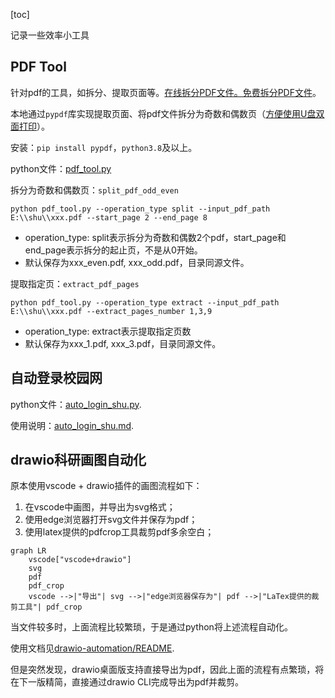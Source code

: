 [toc]

记录一些效率小工具

## PDF Tool

针对pdf的工具，如拆分、提取页面等。[在线拆分PDF文件。免费拆分PDF文件](https://www.ilovepdf.com/zh-cn/split_pdf)。

本地通过`pypdf`库实现提取页面、将pdf文件拆分为奇数和偶数页（<u>方便使用U盘双面打印</u>）。

安装：`pip install pypdf`，`python3.8`及以上。

python文件：[pdf_tool.py](./pdf_tool.py)

拆分为奇数和偶数页：`split_pdf_odd_even`

```shell
python pdf_tool.py --operation_type split --input_pdf_path E:\\shu\\xxx.pdf --start_page 2 --end_page 8
```

* operation_type: split表示拆分为奇数和偶数2个pdf，start_page和end_page表示拆分的起止页，不是从0开始。
* 默认保存为xxx_even.pdf, xxx_odd.pdf，目录同源文件。

提取指定页：`extract_pdf_pages`

```shell
python pdf_tool.py --operation_type extract --input_pdf_path E:\\shu\\xxx.pdf --extract_pages_number 1,3,9
```

* operation_type: extract表示提取指定页数
* 默认保存为xxx_1.pdf, xxx_3.pdf，目录同源文件。



## 自动登录校园网

python文件：[auto_login_shu.py](./auto_login_shu.py).

使用说明：[auto_login_shu.md](./auto_login_shu.md).

## drawio科研画图自动化

原本使用vscode + drawio插件的画图流程如下：

1. 在vscode中画图，并导出为svg格式；
2. 使用edge浏览器打开svg文件并保存为pdf；
3. 使用latex提供的pdfcrop工具裁剪pdf多余空白；

```mermaid
graph LR
	vscode["vscode+drawio"]
	svg
	pdf
	pdf_crop
	vscode -->|"导出"| svg -->|"edge浏览器保存为"| pdf -->|"LaTex提供的裁剪工具"| pdf_crop
```

当文件较多时，上面流程比较繁琐，于是通过python将上述流程自动化。

使用文档见[drawio-automation/README](drawio-automation/README.md).

但是突然发现，drawio桌面版支持直接导出为pdf，因此上面的流程有点繁琐，将在下一版精简，直接通过drawio CLI完成导出为pdf并裁剪。
